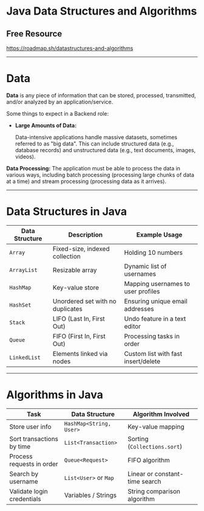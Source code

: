 
# Java Data Structures and Algorithms

## Free Resource
https://roadmap.sh/datastructures-and-algorithms

---
# Data
**Data** is any piece of information that can be stored, processed, transmitted, and/or analyzed by an application/service.

Some things to expect in a Backend role:
- **Large Amounts of Data:**
    
    Data-intensive applications handle massive datasets, sometimes referred to as "big data". This can include structured data (e.g., database records) and unstructured data (e.g., text documents, images, videos).

**Data Processing:**
    The application must be able to process the data in various ways, including batch processing (processing large chunks of data at a time) and stream processing (processing data as it arrives).

---
# Data Structures in Java

| Data Structure | Description                      | Example Usage                       |
| -------------- | -------------------------------- | ----------------------------------- |
| `Array`        | Fixed-size, indexed collection   | Holding 10 numbers                  |
| `ArrayList`    | Resizable array                  | Dynamic list of usernames           |
| `HashMap`      | Key-value store                  | Mapping usernames to user profiles  |
| `HashSet`      | Unordered set with no duplicates | Ensuring unique email addresses     |
| `Stack`        | LIFO (Last In, First Out)        | Undo feature in a text editor       |
| `Queue`        | FIFO (First In, First Out)       | Processing tasks in order           |
| `LinkedList`   | Elements linked via nodes        | Custom list with fast insert/delete |

---
# Algorithms in Java

| Task                       | Data Structure          | Algorithm Involved             |
| -------------------------- | ----------------------- | ------------------------------ |
| Store user info            | `HashMap<String, User>` | Key-value mapping              |
| Sort transactions by time  | `List<Transaction>`     | Sorting (`Collections.sort`)   |
| Process requests in order  | `Queue<Request>`        | FIFO algorithm                 |
| Search by username         | `List<User>` or `Map`   | Linear or constant-time search |
| Validate login credentials | Variables / Strings     | String comparison algorithm    |




